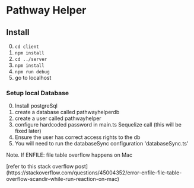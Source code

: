 # Pathway Helper

## Install

0. `cd client`
0. `npm install`
0. `cd ../server`
0. `npm install`
0. `npm run debug`
0. go to localhost

### Setup local Database
0. Install postgreSql
0. create a database called pathwayhelperdb
0. create a user called pathwayhelper
0. configure hardcoded password in main.ts Sequelize call (this will be fixed later)
0. Ensure the user has correct access rights to the db
0. You will need to run the databaseSync configuration 'databaseSync.ts' 

<p>Note. If ENFILE: file table overflow happens on Mac </br> </p>
[refer to this stack overflow post](https://stackoverflow.com/questions/45004352/error-enfile-file-table-overflow-scandir-while-run-reaction-on-mac)




